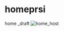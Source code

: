 # homeprsi
home _draft
![home_host](https://user-images.githubusercontent.com/67782070/86453135-41fb9580-bd58-11ea-90f4-819c60aced1f.jpg)
